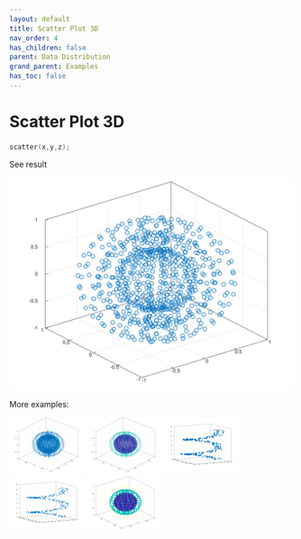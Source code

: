 ```yaml
---
layout: default
title: Scatter Plot 3D
nav_order: 4
has_children: false
parent: Data Distribution
grand_parent: Examples
has_toc: false
---
```

# Scatter Plot 3D

```cpp
scatter(x,y,z);
```


See result
    
[![example_scatter3_1](../data_distribution/scatter3/scatter3_1.svg)](https://github.com/alandefreitas/matplotplusplus/blob/master/examples/data_distribution/scatter3/scatter3_1.cpp)

More examples:
    
[![example_scatter3_2](../data_distribution/scatter3/scatter3_2_thumb.png)](https://github.com/alandefreitas/matplotplusplus/blob/master/examples/data_distribution/scatter3/scatter3_2.cpp)  [![example_scatter3_3](../data_distribution/scatter3/scatter3_3_thumb.png)](https://github.com/alandefreitas/matplotplusplus/blob/master/examples/data_distribution/scatter3/scatter3_3.cpp)  [![example_scatter3_4](../data_distribution/scatter3/scatter3_4_thumb.png)](https://github.com/alandefreitas/matplotplusplus/blob/master/examples/data_distribution/scatter3/scatter3_4.cpp)  [![example_scatter3_5](../data_distribution/scatter3/scatter3_5_thumb.png)](https://github.com/alandefreitas/matplotplusplus/blob/master/examples/data_distribution/scatter3/scatter3_5.cpp)  [![example_scatter3_6](../data_distribution/scatter3/scatter3_6_thumb.png)](https://github.com/alandefreitas/matplotplusplus/blob/master/examples/data_distribution/scatter3/scatter3_6.cpp)
  





<!-- Generated with mdsplit: https://github.com/alandefreitas/mdsplit -->
